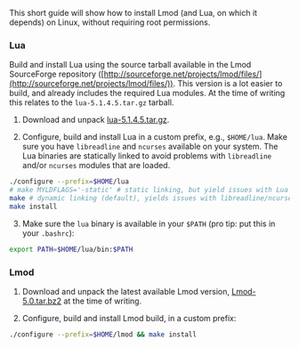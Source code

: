 This short guide will show how to install Lmod (and Lua, on which it depends) on Linux, without requiring root permissions.


### Lua

Build and install Lua using the source tarball available in the Lmod SourceForge repository ([http://sourceforge.net/projects/lmod/files/](http://sourceforge.net/projects/lmod/files/)). This version is a lot easier to build, and already includes the required Lua modules. At the time of writing this relates to the `lua-5.1.4.5.tar.gz` tarball.

1. Download and unpack [lua-5.1.4.5.tar.gz](http://sourceforge.net/projects/lmod/files/lua-5.1.4.5.tar.gz/download).

2. Configure, build and install Lua in a custom prefix, e.g., `$HOME/lua`. Make sure you have `libreadline` and `ncurses` available on your system. The Lua binaries are statically linked to avoid problems with `libreadline` and/or `ncurses` modules that are loaded.

```bash
./configure --prefix=$HOME/lua
# make MYLDFLAGS='-static' # static linking, but yield issues with Lua modules: 
make # dynamic linking (default), yields issues with libreadline/ncurses modules
make install
```

3. Make sure the `lua` binary is available in your `$PATH` (pro tip: put this in your `.bashrc`):

```bash
export PATH=$HOME/lua/bin:$PATH
```

### Lmod

1. Download and unpack the latest available Lmod version, [Lmod-5.0.tar.bz2](http://sourceforge.net/projects/lmod/files/Lmod-5.0.tar.bz2/download) at the time of writing.

2. Configure, build and install Lmod build, in a custom prefix:
```bash
./configure --prefix=$HOME/lmod && make install
```